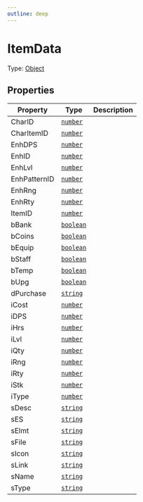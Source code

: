 ```yaml
---
outline: deep
---
```


# ItemData

Type: [Object](https://developer.mozilla.org/en-US/docs/Web/JavaScript/Reference/Global_Objects/Object)


## Properties
| Property | Type | Description |
| -------- | ---- | ----------- |
| CharID | <code><a href="https://developer.mozilla.org/en-us/docs/web/javascript/reference/global_objects/number">number</a></code> |  |
| CharItemID | <code><a href="https://developer.mozilla.org/en-us/docs/web/javascript/reference/global_objects/number">number</a></code> |  |
| EnhDPS | <code><a href="https://developer.mozilla.org/en-us/docs/web/javascript/reference/global_objects/number">number</a></code> |  |
| EnhID | <code><a href="https://developer.mozilla.org/en-us/docs/web/javascript/reference/global_objects/number">number</a></code> |  |
| EnhLvl | <code><a href="https://developer.mozilla.org/en-us/docs/web/javascript/reference/global_objects/number">number</a></code> |  |
| EnhPatternID | <code><a href="https://developer.mozilla.org/en-us/docs/web/javascript/reference/global_objects/number">number</a></code> |  |
| EnhRng | <code><a href="https://developer.mozilla.org/en-us/docs/web/javascript/reference/global_objects/number">number</a></code> |  |
| EnhRty | <code><a href="https://developer.mozilla.org/en-us/docs/web/javascript/reference/global_objects/number">number</a></code> |  |
| ItemID | <code><a href="https://developer.mozilla.org/en-us/docs/web/javascript/reference/global_objects/number">number</a></code> |  |
| bBank | <code><a href="https://developer.mozilla.org/en-us/docs/web/javascript/reference/global_objects/boolean">boolean</a></code> |  |
| bCoins | <code><a href="https://developer.mozilla.org/en-us/docs/web/javascript/reference/global_objects/boolean">boolean</a></code> |  |
| bEquip | <code><a href="https://developer.mozilla.org/en-us/docs/web/javascript/reference/global_objects/boolean">boolean</a></code> |  |
| bStaff | <code><a href="https://developer.mozilla.org/en-us/docs/web/javascript/reference/global_objects/boolean">boolean</a></code> |  |
| bTemp | <code><a href="https://developer.mozilla.org/en-us/docs/web/javascript/reference/global_objects/boolean">boolean</a></code> |  |
| bUpg | <code><a href="https://developer.mozilla.org/en-us/docs/web/javascript/reference/global_objects/boolean">boolean</a></code> |  |
| dPurchase | <code><a href="https://developer.mozilla.org/en-us/docs/web/javascript/reference/global_objects/string">string</a></code> |  |
| iCost | <code><a href="https://developer.mozilla.org/en-us/docs/web/javascript/reference/global_objects/number">number</a></code> |  |
| iDPS | <code><a href="https://developer.mozilla.org/en-us/docs/web/javascript/reference/global_objects/number">number</a></code> |  |
| iHrs | <code><a href="https://developer.mozilla.org/en-us/docs/web/javascript/reference/global_objects/number">number</a></code> |  |
| iLvl | <code><a href="https://developer.mozilla.org/en-us/docs/web/javascript/reference/global_objects/number">number</a></code> |  |
| iQty | <code><a href="https://developer.mozilla.org/en-us/docs/web/javascript/reference/global_objects/number">number</a></code> |  |
| iRng | <code><a href="https://developer.mozilla.org/en-us/docs/web/javascript/reference/global_objects/number">number</a></code> |  |
| iRty | <code><a href="https://developer.mozilla.org/en-us/docs/web/javascript/reference/global_objects/number">number</a></code> |  |
| iStk | <code><a href="https://developer.mozilla.org/en-us/docs/web/javascript/reference/global_objects/number">number</a></code> |  |
| iType | <code><a href="https://developer.mozilla.org/en-us/docs/web/javascript/reference/global_objects/number">number</a></code> |  |
| sDesc | <code><a href="https://developer.mozilla.org/en-us/docs/web/javascript/reference/global_objects/string">string</a></code> |  |
| sES | <code><a href="https://developer.mozilla.org/en-us/docs/web/javascript/reference/global_objects/string">string</a></code> |  |
| sElmt | <code><a href="https://developer.mozilla.org/en-us/docs/web/javascript/reference/global_objects/string">string</a></code> |  |
| sFile | <code><a href="https://developer.mozilla.org/en-us/docs/web/javascript/reference/global_objects/string">string</a></code> |  |
| sIcon | <code><a href="https://developer.mozilla.org/en-us/docs/web/javascript/reference/global_objects/string">string</a></code> |  |
| sLink | <code><a href="https://developer.mozilla.org/en-us/docs/web/javascript/reference/global_objects/string">string</a></code> |  |
| sName | <code><a href="https://developer.mozilla.org/en-us/docs/web/javascript/reference/global_objects/string">string</a></code> |  |
| sType | <code><a href="https://developer.mozilla.org/en-us/docs/web/javascript/reference/global_objects/string">string</a></code> |  |